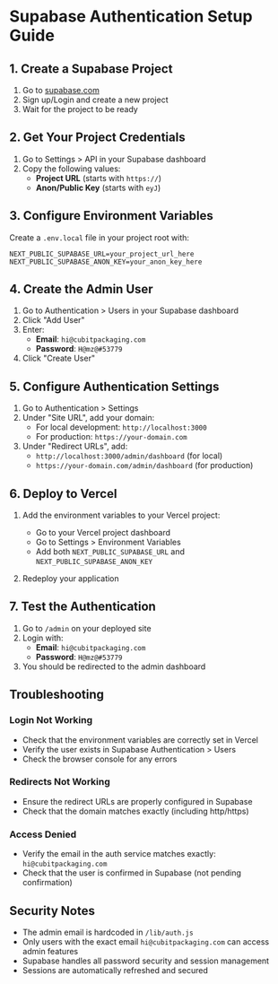 # Supabase Authentication Setup Guide

## 1. Create a Supabase Project

1. Go to [supabase.com](https://supabase.com)
2. Sign up/Login and create a new project
3. Wait for the project to be ready

## 2. Get Your Project Credentials

1. Go to Settings > API in your Supabase dashboard
2. Copy the following values:
   - **Project URL** (starts with `https://`)
   - **Anon/Public Key** (starts with `eyJ`)

## 3. Configure Environment Variables

Create a `.env.local` file in your project root with:

```env
NEXT_PUBLIC_SUPABASE_URL=your_project_url_here
NEXT_PUBLIC_SUPABASE_ANON_KEY=your_anon_key_here
```

## 4. Create the Admin User

1. Go to Authentication > Users in your Supabase dashboard
2. Click "Add User"
3. Enter:
   - **Email**: `hi@cubitpackaging.com`
   - **Password**: `H@mz@#53779`
4. Click "Create User"

## 5. Configure Authentication Settings

1. Go to Authentication > Settings
2. Under "Site URL", add your domain:
   - For local development: `http://localhost:3000`
   - For production: `https://your-domain.com`
3. Under "Redirect URLs", add:
   - `http://localhost:3000/admin/dashboard` (for local)
   - `https://your-domain.com/admin/dashboard` (for production)

## 6. Deploy to Vercel

1. Add the environment variables to your Vercel project:
   - Go to your Vercel project dashboard
   - Go to Settings > Environment Variables
   - Add both `NEXT_PUBLIC_SUPABASE_URL` and `NEXT_PUBLIC_SUPABASE_ANON_KEY`

2. Redeploy your application

## 7. Test the Authentication

1. Go to `/admin` on your deployed site
2. Login with:
   - **Email**: `hi@cubitpackaging.com`
   - **Password**: `H@mz@#53779`
3. You should be redirected to the admin dashboard

## Troubleshooting

### Login Not Working
- Check that the environment variables are correctly set in Vercel
- Verify the user exists in Supabase Authentication > Users
- Check the browser console for any errors

### Redirects Not Working
- Ensure the redirect URLs are properly configured in Supabase
- Check that the domain matches exactly (including http/https)

### Access Denied
- Verify the email in the auth service matches exactly: `hi@cubitpackaging.com`
- Check that the user is confirmed in Supabase (not pending confirmation)

## Security Notes

- The admin email is hardcoded in `/lib/auth.js`
- Only users with the exact email `hi@cubitpackaging.com` can access admin features
- Supabase handles all password security and session management
- Sessions are automatically refreshed and secured 